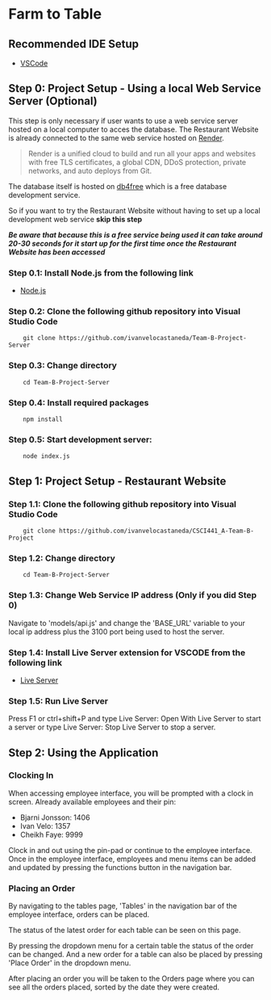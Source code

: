 # Farm to Table

## Recommended IDE Setup

- [VSCode](https://code.visualstudio.com/)

## Step 0: Project Setup - Using a local Web Service Server (Optional)

This step is only necessary if user wants to use a web service server hosted on a local computer to acces the database.
The Restaurant Website is already connected to the same web service hosted on [Render](https://render.com/).

> Render is a unified cloud to build and run all your apps and websites with free TLS certificates, a global CDN, DDoS protection, private networks, and auto deploys from Git.

The database itself is hosted on [db4free](https://db4free.net/) which is a free database development service.

So if you want to try the Restaurant Website without having to set up a local development web service **skip this step**

***Be aware that because this is a free service being used it can take around 20-30 seconds for it start up for the first time once the Restaurant Website has been accessed***

### Step 0.1: Install Node.js from the following link

- [Node.js](https://nodejs.org/en/)

### Step 0.2: Clone the following github repository into Visual Studio Code

```
    git clone https://github.com/ivanvelocastaneda/Team-B-Project-Server
```

### Step 0.3: Change directory

```
    cd Team-B-Project-Server
```

### Step 0.4: Install required packages

```
    npm install
```

### Step 0.5: Start development server:

```
    node index.js
```

## Step 1: Project Setup - Restaurant Website

### Step 1.1: Clone the following github repository into Visual Studio Code

```
    git clone https://github.com/ivanvelocastaneda/CSCI441_A-Team-B-Project
```

### Step 1.2: Change directory

```
    cd Team-B-Project-Server
```

### Step 1.3: Change Web Service IP address (Only if you did Step 0)

Navigate to 'models/api.js' and change the 'BASE_URL' variable to your local ip address plus the 3100 port being used to host the server.

### Step 1.4: Install Live Server extension for VSCODE from the following link

- [Live Server](https://marketplace.visualstudio.com/items?itemName=ritwickdey.LiveServer)

### Step 1.5: Run Live Server

Press F1 or ctrl+shift+P and type Live Server: Open With Live Server to start a server or type Live Server: Stop Live Server to stop a server.

## Step 2: Using the Application

### Clocking In

When accessing employee interface, you will be prompted with a clock in screen.
Already available employees and their pin:

* Bjarni Jonsson: 1406
* Ivan Velo: 1357
* Cheikh Faye: 9999

Clock in and out using the pin-pad or continue to the employee interface.
Once in the employee interface, employees and menu items can be added and updated by pressing the functions button in the navigation bar.

### Placing an Order

By navigating to the tables page, 'Tables' in the navigation bar of the employee interface, orders can be placed.

The status of the latest order for each table can be seen on this page.

By pressing the dropdown menu for a certain table the status of the order can be changed.
And a new order for a table can also be placed by pressing 'Place Order' in the dropdown menu.

After placing an order you will be taken to the Orders page where you can see all the orders placed, sorted by the date they were created.
